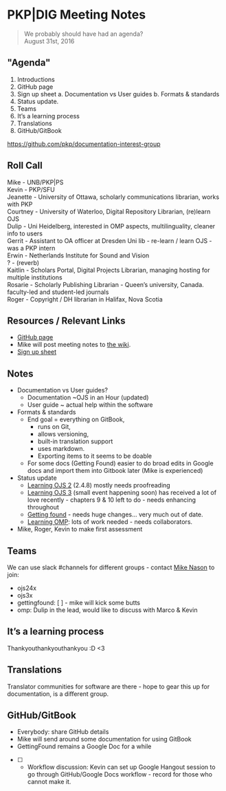 # PKP|DIG Meeting Notes

>We probably should have had an agenda?    
> August 31st, 2016

## "Agenda"

1. Introductions
2. GitHub page
3. Sign up sheet
    a. Documentation vs User guides
    b. Formats & standards
4. Status update.
5. Teams
6. It’s a learning process
7. Translations
8. GitHub/GitBook

https://github.com/pkp/documentation-interest-group


## Roll Call
Mike - UNB/PKP|PS    
Kevin - PKP/SFU    
Jeanette - University of Ottawa, scholarly communications librarian, works with PKP    
Courtney - University of Waterloo, Digital Repository Librarian,  (re)learn OJS    
Dulip - Uni Heidelberg, interested in OMP aspects, multilinguality, cleaner info to users    
Gerrit - Assistant to OA officer at Dresden Uni lib - re-learn / learn OJS - was a PKP intern     
Erwin - Netherlands Institute for Sound and Vision    
? - (reverb)    
Kaitlin - Scholars Portal, Digital Projects Librarian, managing hosting for multiple institutions    
Rosarie - Scholarly Publishing Librarian - Queen’s university, Canada. faculty-led and student-led journals    
Roger - Copyright / DH librarian in Halifax, Nova Scotia     

## Resources / Relevant Links

- [GitHub page](https://github.com/pkp/documentation-interest-group/)
- Mike will post meeting notes to [the wiki](https://github.com/pkp/documentation-interest-group/wiki).
- [Sign up sheet](https://docs.google.com/document/d/1_5jwEtI0frwecoTeRfEPFIB6NXY1jCLLIkfUZ4wxLY8/edit)

## Notes

- Documentation vs User guides?
    - Documentation ~OJS in an Hour (updated)
    - User guide ~ actual help within the software
- Formats & standards
    - End goal = everything on GitBook,
        - runs on Git,
        - allows versioning,
        - built-in translation support
        - uses markdown.
        - Exporting items to it seems to be doable
    - For some docs (Getting Found) easier to do broad edits in Google docs and import them into Gitbook later (Mike is experienced)
- Status update
    - [Learning OJS 2](https://www.gitbook.com/book/pkp/learning-ojs-2/details) (2.4.8) mostly needs proofreading
    - [Learning OJS 3](https://www.gitbook.com/book/pkp/ojs3/details) (small event happening soon) has received a lot of love recently - chapters 9 & 10 left to do - needs enhancing throughout
    - [Getting found](https://docs.google.com/document/d/1PEQlRpwfJW2KnBAHLueAf3ruR2UFodBJGYDSlQQDUoA/edit?usp=sharing) - needs huge changes... very much out of date.
    - [Learning OMP](https://www.gitbook.com/book/pkp/learning-omp/details): lots of work needed - needs collaborators.
- Mike, Roger, Kevin to make first assessment


## Teams
We can use slack #channels for different groups - contact [Mike Nason]() to join:

- ojs24x
- ojs3x
- gettingfound:  [ ] - mike will kick some butts
- omp: Dulip in the lead, would like to discuss with Marco & Kevin



## It’s a learning process

Thankyouthankyouthankyou :D <3

## Translations

Translator communities for software are there - hope to gear this up for documentation, is a different group.

## GitHub/GitBook

- Everybody: share GitHub details
- Mike will send around some documentation for using GitBook
- GettingFound remains a Google Doc for a while
- [ ] - Workflow discussion: Kevin can set up Google Hangout session to go through GitHub/Google Docs workflow - record for those who cannot make it.
